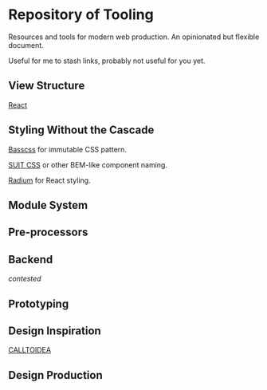 # Repository of Tooling

Resources and tools for modern web production. An opinionated but flexible document.

Useful for me to stash links, probably not useful for you yet.

## View Structure

[React](https://facebook.github.io/react/)


## Styling Without the Cascade

[Basscss](http://www.basscss.com) for immutable CSS pattern.

[SUIT CSS](http://suitcss.github.io) or other BEM-like component naming.

[Radium](http://projects.formidablelabs.com/radium/) for React styling.


## Module System


## Pre-processors


## Backend

*contested*


## Prototyping


## Design Inspiration

[CALLTOIDEA](http://www.calltoidea.com)

## Design Production
